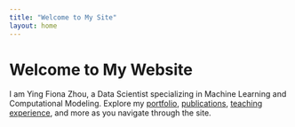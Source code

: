```yaml
---
title: "Welcome to My Site"
layout: home
---
```


# Welcome to My Website

I am Ying Fiona Zhou, a Data Scientist specializing in Machine Learning and Computational Modeling. Explore my [portfolio](/portfolio.html), [publications](/publications/), [teaching experience](/teaching/), and more as you navigate through the site.
